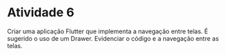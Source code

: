 # Atividade 6
Criar uma aplicação Flutter que implementa a navegação entre telas. É sugerido o uso de um Drawer. Evidenciar o código e a navegação entre as telas.
